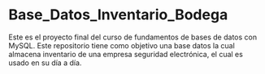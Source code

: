 # Base_Datos_Inventario_Bodega
Este es el proyecto final del curso de fundamentos de bases de datos con MySQL. Este repositorio tiene como objetivo una base datos la cual almacena inventario de una empresa seguridad electrónica, el cual es usado en su día a día.
